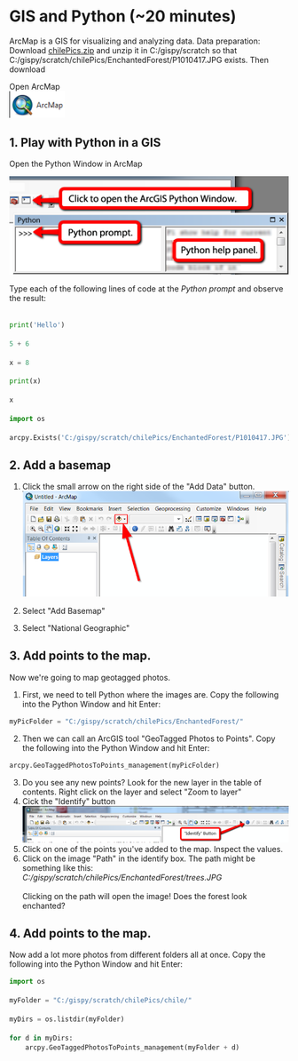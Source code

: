 # GIS and Python  (~20 minutes)

ArcMap is a GIS for visualizing and analyzing data.  Data preparation: Download [chilePics.zip](https://drive.google.com/file/d/1Y-IzaKyDzhxHhgOHhwpTBZ0afLWaXERP/view?usp=sharing) and unzip it in C:/gispy/scratch so that C:/gispy/scratch/chilePics/EnchantedForest/P1010417.JPG exists. Then download

Open ArcMap <br>
<img src="./ArcMap.png" alt="ArcMap" width="100"/>

## 1. Play with Python in a GIS
Open the Python Window in ArcMap

![Python Window](../images/pythonWindow.png)

  Type each of the following lines of code at the *Python prompt* and observe the result:

```Python

print('Hello')

5 + 6

x = 8

print(x)

x  

import os

arcpy.Exists('C:/gispy/scratch/chilePics/EnchantedForest/P1010417.JPG') # should say True.  If not, raise your hand!
```
## 2. Add a basemap

1. Click the small arrow on the right side of the "Add Data" button.
![Add data](./addData.png)

2. Select "Add Basemap"

3. Select "National Geographic"

## 3. Add points to the map.
Now we're going to map geotagged photos.  

1. First, we need to tell Python where the images are.  Copy the following into the Python Window and hit Enter:

```Python
myPicFolder = "C:/gispy/scratch/chilePics/EnchantedForest/"
```
2. Then we can call an ArcGIS tool "GeoTagged Photos to Points".   Copy the following into the Python Window and hit Enter:
```Python
arcpy.GeoTaggedPhotosToPoints_management(myPicFolder)
```
3. Do you see any new points?  Look for the new layer in the table of contents.  Right click on the layer and select "Zoom to layer"
4. Cick the "Identify" button <br>
  <img src="./identifyButton.png" alt="Identify button" /><br>
5. Click on one of the points you've added to the map. Inspect the values.<br>
6. Click on the image "Path" in the identify box. The path might be something like this:<br>  <i>C:/gispy/scratch/chilePics/EnchantedForest/trees.JPG</i> <br>  
Clicking on the path will open the image!  Does the forest look enchanted?

## 4. Add points to the map.

Now add a lot more photos from different folders all at once. Copy the following into the Python Window and hit Enter:
```Python
import os

myFolder = "C:/gispy/scratch/chilePics/chile/"

myDirs = os.listdir(myFolder)

for d in myDirs:
    arcpy.GeoTaggedPhotosToPoints_management(myFolder + d)
```
